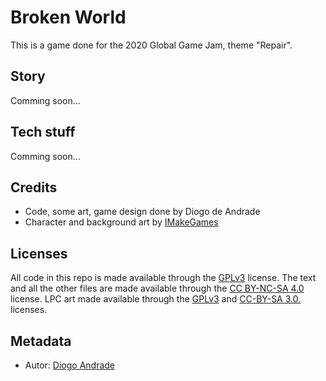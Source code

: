 # Broken World

This is a game done for the 2020 Global Game Jam, theme "Repair".

## Story

Comming soon...

## Tech stuff

Comming soon...

## Credits

* Code, some art, game design done by Diogo de Andrade
* Character and background art by [IMakeGames]

## Licenses

All code in this repo is made available through the [GPLv3] license.
The text and all the other files are made available through the 
[CC BY-NC-SA 4.0] license.
LPC art made available through the [GPLv3] and [CC-BY-SA 3.0.] licenses.

## Metadata

* Autor: [Diogo Andrade][]

[Diogo Andrade]:https://github.com/DiogoDeAndrade
[GPLv3]:https://www.gnu.org/licenses/gpl-3.0.en.html
[CC-BY-SA 3.0.]:http://creativecommons.org/licenses/by-sa/3.0/
[CC BY-NC-SA 4.0]:https://creativecommons.org/licenses/by-nc-sa/4.0/
[IMakeGames]:https://opengameart.org/users/imakegames